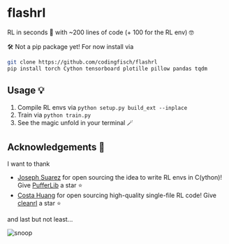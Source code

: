 # flashrl
RL in seconds 💨 with ~200 lines of code (+ 100 for the RL env) 🤓

🛠️ Not a pip package yet! For now install via
```bash
git clone https://github.com/codingfisch/flashrl
pip install torch Cython tensorboard plotille pillow pandas tqdm
```
## Usage 💡
1. Compile RL envs via `python setup.py build_ext --inplace`
2. Train via `python train.py`
3. See the magic unfold in your terminal 🪄

## Acknowledgements 🙌
I want to thank
- [Joseph Suarez]() for open sourcing the idea to write RL envs in C(ython)! Give [PufferLib](https://github.com/PufferAI/PufferLib) a star ⭐
- [Costa Huang]() for open sourcing high-quality single-file RL code! Give [cleanrl](https://github.com/vwxyzjn/cleanrl) a star ⭐

and last but not least...

![snoop](https://media1.tenor.com/m/ibYVxrR2hOgAAAAC/well-done.gif)
